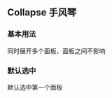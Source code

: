 ## Collapse 手风琴
<script setup>
    import baseDemo from './demo/base.vue';
    import demo1 from './demo/demo1.vue';
    import preview from "../../../src/components/preview.vue"
</script>

### 基本用法
同时展开多个面板，面板之间不影响

<baseDemo />
<preview compName="progress" demoName="base" />


### 默认选中
默认选中第一个面板

<demo1 />
<preview compName="progress" demoName="demo1" />


